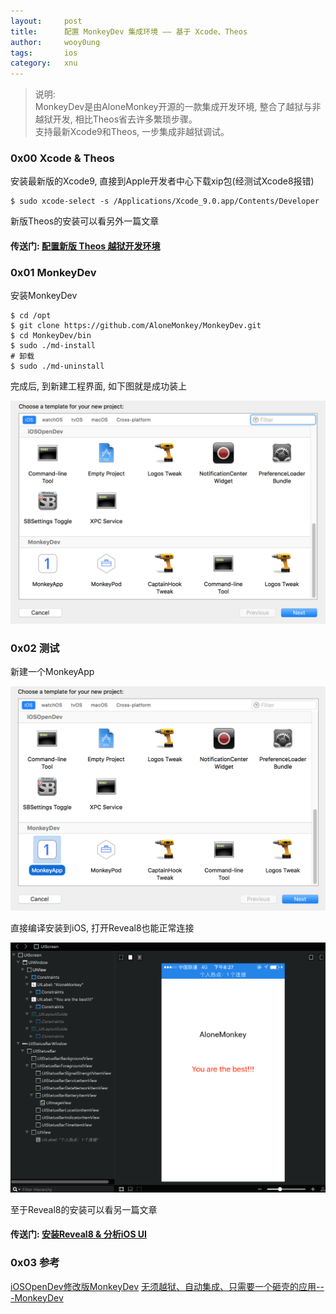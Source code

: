 ```yaml
---
layout:     post
title:      配置 MonkeyDev 集成环境 —— 基于 Xcode、Theos
author:     wooy0ung
tags: 		ios
category:  	xnu
---
```



>说明:  
>MonkeyDev是由AloneMonkey开源的一款集成开发环境, 整合了越狱与非越狱开发, 相比Theos省去许多繁琐步骤。  
>支持最新Xcode9和Theos, 一步集成非越狱调试。  
<!-- more -->


### 0x00 Xcode & Theos

安装最新版的Xcode9, 直接到Apple开发者中心下载xip包(经测试Xcode8报错)

```
$ sudo xcode-select -s /Applications/Xcode_9.0.app/Contents/Developer
```

新版Theos的安装可以看另外一篇文章

#### 传送门: [配置新版 Theos 越狱开发环境](http://www.wooy0ung.me/xnu/2017/09/18/install-new-theos/)


### 0x01 MonkeyDev

安装MonkeyDev

```
$ cd /opt
$ git clone https://github.com/AloneMonkey/MonkeyDev.git
$ cd MonkeyDev/bin
$ sudo ./md-install
# 卸载
$ sudo ./md-uninstall
```

完成后, 到新建工程界面, 如下图就是成功装上

![](/assets/img/xnu/2017-09-19-install-monkeydev/0x00.png)


### 0x02 测试

新建一个MonkeyApp

![](/assets/img/xnu/2017-09-19-install-monkeydev/0x01.png)

直接编译安装到iOS, 打开Reveal8也能正常连接

![](/assets/img/xnu/2017-09-19-install-monkeydev/0x02.png)

至于Reveal8的安装可以看另一篇文章

#### 传送门: [安装Reveal8 & 分析iOS UI](http://www.wooy0ung.me/xnu/2017/09/18/install-reveal8/)


### 0x03 参考

[iOSOpenDev修改版MonkeyDev](http://www.alonemonkey.com/2017/06/28/monkeydev/)
[无须越狱、自动集成、只需要一个砸壳的应用---MonkeyDev](http://www.alonemonkey.com/2017/07/12/monkeydev-without-jailbreak/)